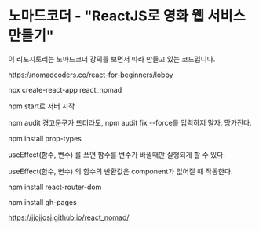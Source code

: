 # 노마드코더 - "ReactJS로 영화 웹 서비스 만들기"

이 리포지토리는 노마드코더 강의를 보면서 따라 만들고 있는 코드입니다.

https://nomadcoders.co/react-for-beginners/lobby

npx create-react-app react_nomad

npm start로 서버 시작

npm audit 경고문구가 뜨더라도, npm audit fix --force를 입력하지 말자. 망가진다.

npm install prop-types

useEffect(함수, 변수) 를 쓰면 함수를 변수가 바뀔때만 실행되게 할 수 있다.

useEffect(함수, 변수) 의 함수의 반환값은 component가 없어질 때 작동한다.

npm install react-router-dom

npm install gh-pages

https://jjojjosj.github.io/react_nomad/